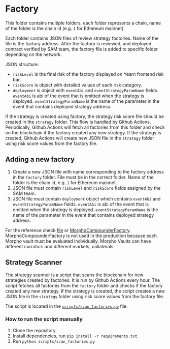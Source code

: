 # Factory

This folder contains multiple folders, each folder represents a chain, name of the folder is the chain id (e.g. `1` for Ethereum mainnet).

Each folder contains JSON files of review strategy factories. Name of the file is the factory address. After the factory is reviewed, and deployed contract verified by SAM team, the factory file is added to specific folder depending on the network.

JSON structure:

- `riskLevel` is the final risk of the factory displayed on Yearn frontend risk bar.
- `riskScore` is object with detailed values of each risk category.
- `deployment` is object with `eventAbi` and `eventStrategyParamName` fields. `eventAbi` is abi of the event that is emitted when the strategy is deployed. `eventStrategyParamName` is the name of the parameter in the event that contains deployed strategy address.

If the strategy is created using factory, the strategy risk score file should be created in the `strategy` folder. This flow is handled by Github Actions. Periodically, Github Actions will fetch all factories from this folder and check on the blockchain if the factory created any new strategy. If the strategy is created, Github Actions will create new JSON file in the `strategy` folder using risk score values from the factory file.

## Adding a new factory

1. Create a new JSON file with name corresponding to the factory address in the `factory` folder. File must be in the correct folder. Name of the folder is the chain id, e.g. `1` for Ethereum mainnet.
2. JSON file must contain `riskLevel` and `riskScore` fields assigned by the SAM team.
3. JSON file must contain `deployment` object which contains `eventAbi` and `eventStrategyParamName` fields. `eventAbi` is abi of the event that is emitted when the strategy is deployed. `eventStrategyParamName` is the name of the parameter in the event that contains deployed strategy address.

For the reference check [file](./1/0x000000000000000000000000000000000000dead.json) or [MorphoCompounderFactory](./1/0x90E46590c1f18Bb8aAF73b5A3a377f74B0eE2d83.json). MorphoCompounderFactory is not used in the production because each Morpho vault must be evaluated individually. Morpho Vaults can have different currators and different markets, collaterals.

## Strategy Scanner

The strategy scanner is a script that scans the blockchain for new strategies created by factories. It is run by Github Actions every hour. The script fetches all factories from the `factory` folder and checks if the factory created any new strategy. If the strategy is created, the script creates a new JSON file in the `strategy` folder using risk score values from the factory file.

The script is located in the [`scripts/scan_factories.py`](../scripts/scan_factories.py) file.

### How to run the script manually

1. Clone the repository
2. Install dependencies, run `pip install -r requirements.txt`
3. Run `python scripts/scan_factories.py`
